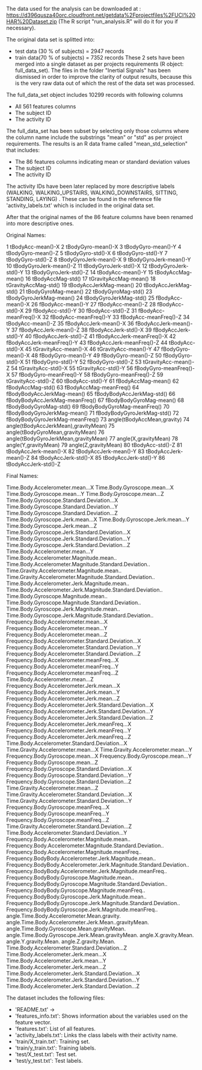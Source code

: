 The data used for the analysis can be downloaded at :
https://d396qusza40orc.cloudfront.net/getdata%2Fprojectfiles%2FUCI%20HAR%20Dataset.zip 
(The R script "run_analysis.R" will do it for you if necessary).

The original data set is splitted into:
- test data (30 % of subjects) = 2947 records
- train data(70 % of subjects) = 7352 records
These 2 sets have been merged into a single dataset as per projects requirements (R object: full_data_set).
The files in the folder "Inertial Signals" has been dismissed in order to improve the clarity of output results, because this is the very raw data out of which the rest of the data set was processed.

The full_data_set object includes 10299 records with following columns
- All 561 features columns
- The subject ID
- The activity ID

The full_data_set has been subset by selecting only those columns where the column name include the substrings "mean" or "std" as per project requirements. The results is an R data frame called "mean_std_selection" that includes:
- The 86 features columns indicating mean or standard deviation values
- The subject ID
- The activity ID

The activity IDs have been later replaced by more descriptive labels (WALKING, WALKING_UPSTAIRS, WALKING_DOWNSTAIRS, SITTING, STANDING, LAYING) . These can be found in the reference file 'activity_labels.txt' which is included in the original data set.

After that the original names of the 86 feature columns have been renamed into more descriptive ones.

Original Names:

1	tBodyAcc-mean()-X
2	tBodyGyro-mean()-X
3	tBodyGyro-mean()-Y
4	tBodyGyro-mean()-Z
5	tBodyGyro-std()-X
6	tBodyGyro-std()-Y
7	tBodyGyro-std()-Z
8	tBodyGyroJerk-mean()-X
9	tBodyGyroJerk-mean()-Y
10	tBodyGyroJerk-mean()-Z
11	tBodyGyroJerk-std()-X
12	tBodyGyroJerk-std()-Y
13	tBodyGyroJerk-std()-Z
14	tBodyAcc-mean()-Y
15	tBodyAccMag-mean()
16	tBodyAccMag-std()
17	tGravityAccMag-mean()
18	tGravityAccMag-std()
19	tBodyAccJerkMag-mean()
20	tBodyAccJerkMag-std()
21	tBodyGyroMag-mean()
22	tBodyGyroMag-std()
23	tBodyGyroJerkMag-mean()
24	tBodyGyroJerkMag-std()
25	fBodyAcc-mean()-X
26	fBodyAcc-mean()-Y
27	fBodyAcc-mean()-Z
28	fBodyAcc-std()-X
29	fBodyAcc-std()-Y
30	fBodyAcc-std()-Z
31	fBodyAcc-meanFreq()-X
32	fBodyAcc-meanFreq()-Y
33	fBodyAcc-meanFreq()-Z
34	tBodyAcc-mean()-Z
35	fBodyAccJerk-mean()-X
36	fBodyAccJerk-mean()-Y
37	fBodyAccJerk-mean()-Z
38	fBodyAccJerk-std()-X
39	fBodyAccJerk-std()-Y
40	fBodyAccJerk-std()-Z
41	fBodyAccJerk-meanFreq()-X
42	fBodyAccJerk-meanFreq()-Y
43	fBodyAccJerk-meanFreq()-Z
44	tBodyAcc-std()-X
45	tGravityAcc-mean()-X
46	tGravityAcc-mean()-Y
47	fBodyGyro-mean()-X
48	fBodyGyro-mean()-Y
49	fBodyGyro-mean()-Z
50	fBodyGyro-std()-X
51	fBodyGyro-std()-Y
52	fBodyGyro-std()-Z
53	tGravityAcc-mean()-Z
54	tGravityAcc-std()-X
55	tGravityAcc-std()-Y
56	fBodyGyro-meanFreq()-X
57	fBodyGyro-meanFreq()-Y
58	fBodyGyro-meanFreq()-Z
59	tGravityAcc-std()-Z
60	tBodyAcc-std()-Y
61	fBodyAccMag-mean()
62	fBodyAccMag-std()
63	fBodyAccMag-meanFreq()
64	fBodyBodyAccJerkMag-mean()
65	fBodyBodyAccJerkMag-std()
66	fBodyBodyAccJerkMag-meanFreq()
67	fBodyBodyGyroMag-mean()
68	fBodyBodyGyroMag-std()
69	fBodyBodyGyroMag-meanFreq()
70	fBodyBodyGyroJerkMag-mean()
71	fBodyBodyGyroJerkMag-std()
72	fBodyBodyGyroJerkMag-meanFreq()
73	angle(tBodyAccMean,gravity)
74	angle(tBodyAccJerkMean),gravityMean)
75	angle(tBodyGyroMean,gravityMean)
76	angle(tBodyGyroJerkMean,gravityMean)
77	angle(X,gravityMean)
78	angle(Y,gravityMean)
79	angle(Z,gravityMean)
80	tBodyAcc-std()-Z
81	tBodyAccJerk-mean()-X
82	tBodyAccJerk-mean()-Y
83	tBodyAccJerk-mean()-Z
84	tBodyAccJerk-std()-X
85	tBodyAccJerk-std()-Y
86	tBodyAccJerk-std()-Z

Final Names:

Time.Body.Accelerometer.mean...X
Time.Body.Gyroscope.mean...X
Time.Body.Gyroscope.mean...Y
Time.Body.Gyroscope.mean...Z
Time.Body.Gyroscope.Standard.Deviation...X
Time.Body.Gyroscope.Standard.Deviation...Y
Time.Body.Gyroscope.Standard.Deviation...Z
Time.Body.Gyroscope.Jerk.mean...X
Time.Body.Gyroscope.Jerk.mean...Y
Time.Body.Gyroscope.Jerk.mean...Z
Time.Body.Gyroscope.Jerk.Standard.Deviation...X
Time.Body.Gyroscope.Jerk.Standard.Deviation...Y
Time.Body.Gyroscope.Jerk.Standard.Deviation...Z
Time.Body.Accelerometer.mean...Y
Time.Body.Accelerometer.Magnitude.mean..
Time.Body.Accelerometer.Magnitude.Standard.Deviation..
Time.Gravity.Accelerometer.Magnitude.mean..
Time.Gravity.Accelerometer.Magnitude.Standard.Deviation..
Time.Body.Accelerometer.Jerk.Magnitude.mean..
Time.Body.Accelerometer.Jerk.Magnitude.Standard.Deviation..
Time.Body.Gyroscope.Magnitude.mean..
Time.Body.Gyroscope.Magnitude.Standard.Deviation..
Time.Body.Gyroscope.Jerk.Magnitude.mean..
Time.Body.Gyroscope.Jerk.Magnitude.Standard.Deviation..
Frequency.Body.Accelerometer.mean...X
Frequency.Body.Accelerometer.mean...Y
Frequency.Body.Accelerometer.mean...Z
Frequency.Body.Accelerometer.Standard.Deviation...X
Frequency.Body.Accelerometer.Standard.Deviation...Y
Frequency.Body.Accelerometer.Standard.Deviation...Z
Frequency.Body.Accelerometer.meanFreq...X
Frequency.Body.Accelerometer.meanFreq...Y
Frequency.Body.Accelerometer.meanFreq...Z
Time.Body.Accelerometer.mean...Z
Frequency.Body.Accelerometer.Jerk.mean...X
Frequency.Body.Accelerometer.Jerk.mean...Y
Frequency.Body.Accelerometer.Jerk.mean...Z
Frequency.Body.Accelerometer.Jerk.Standard.Deviation...X
Frequency.Body.Accelerometer.Jerk.Standard.Deviation...Y
Frequency.Body.Accelerometer.Jerk.Standard.Deviation...Z
Frequency.Body.Accelerometer.Jerk.meanFreq...X
Frequency.Body.Accelerometer.Jerk.meanFreq...Y
Frequency.Body.Accelerometer.Jerk.meanFreq...Z
Time.Body.Accelerometer.Standard.Deviation...X
Time.Gravity.Accelerometer.mean...X
Time.Gravity.Accelerometer.mean...Y
Frequency.Body.Gyroscope.mean...X
Frequency.Body.Gyroscope.mean...Y
Frequency.Body.Gyroscope.mean...Z
Frequency.Body.Gyroscope.Standard.Deviation...X
Frequency.Body.Gyroscope.Standard.Deviation...Y
Frequency.Body.Gyroscope.Standard.Deviation...Z
Time.Gravity.Accelerometer.mean...Z
Time.Gravity.Accelerometer.Standard.Deviation...X
Time.Gravity.Accelerometer.Standard.Deviation...Y
Frequency.Body.Gyroscope.meanFreq...X
Frequency.Body.Gyroscope.meanFreq...Y
Frequency.Body.Gyroscope.meanFreq...Z
Time.Gravity.Accelerometer.Standard.Deviation...Z
Time.Body.Accelerometer.Standard.Deviation...Y
Frequency.Body.Accelerometer.Magnitude.mean..
Frequency.Body.Accelerometer.Magnitude.Standard.Deviation..
Frequency.Body.Accelerometer.Magnitude.meanFreq..
Frequency.BodyBody.Accelerometer.Jerk.Magnitude.mean..
Frequency.BodyBody.Accelerometer.Jerk.Magnitude.Standard.Deviation..
Frequency.BodyBody.Accelerometer.Jerk.Magnitude.meanFreq..
Frequency.BodyBody.Gyroscope.Magnitude.mean..
Frequency.BodyBody.Gyroscope.Magnitude.Standard.Deviation..
Frequency.BodyBody.Gyroscope.Magnitude.meanFreq..
Frequency.BodyBody.Gyroscope.Jerk.Magnitude.mean..
Frequency.BodyBody.Gyroscope.Jerk.Magnitude.Standard.Deviation..
Frequency.BodyBody.Gyroscope.Jerk.Magnitude.meanFreq..
angle.Time.Body.Accelerometer.Mean.gravity.
angle.Time.Body.Accelerometer.Jerk.Mean..gravityMean.
angle.Time.Body.Gyroscope.Mean.gravityMean.
angle.Time.Body.Gyroscope.Jerk.Mean.gravityMean.
angle.X.gravity.Mean.
angle.Y.gravity.Mean.
angle.Z.gravity.Mean.
Time.Body.Accelerometer.Standard.Deviation...Z
Time.Body.Accelerometer.Jerk.mean...X
Time.Body.Accelerometer.Jerk.mean...Y
Time.Body.Accelerometer.Jerk.mean...Z
Time.Body.Accelerometer.Jerk.Standard.Deviation...X
Time.Body.Accelerometer.Jerk.Standard.Deviation...Y
Time.Body.Accelerometer.Jerk.Standard.Deviation...Z




The dataset includes the following files:
- 'README.txt' -> 
- 'features_info.txt': Shows information about the variables used on the feature vector.
- 'features.txt': List of all features.
- 'activity_labels.txt': Links the class labels with their activity name.
- 'train/X_train.txt': Training set.
- 'train/y_train.txt': Training labels.
- 'test/X_test.txt': Test set.
- 'test/y_test.txt': Test labels.
